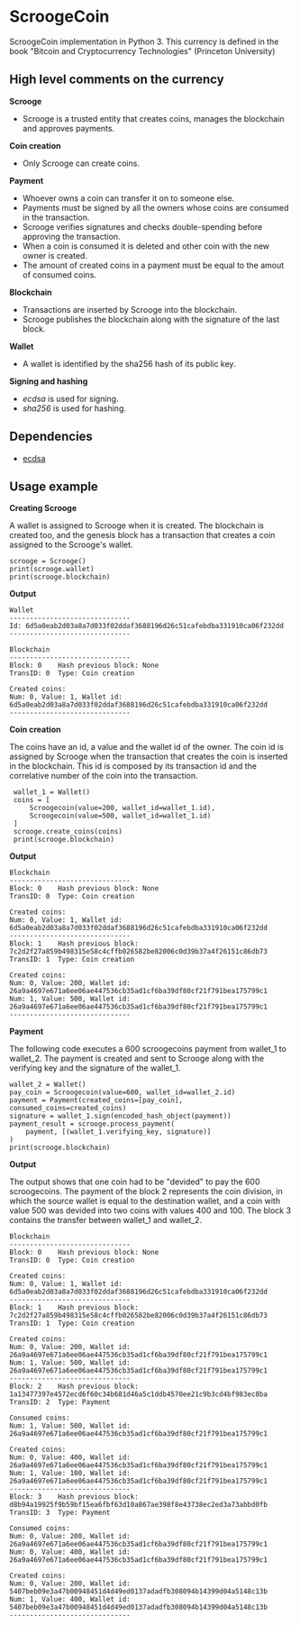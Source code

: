 # ScroogeCoin
ScroogeCoin implementation in Python 3. This currency is defined in the book "Bitcoin and Cryptocurrency Technologies" (Princeton University)

## High level comments on the currency
**Scrooge**
- Scrooge is a trusted entity that creates coins, manages the blockchain and approves payments.

**Coin creation**
- Only Scrooge can create coins.

**Payment**
- Whoever owns a coin can transfer it on to someone else.
- Payments must be signed by all the owners whose coins are consumed in the transaction.
- Scrooge verifies signatures and checks double-spending before approving the transaction.
- When a coin is consumed it is deleted and other coin with the new owner is created.
- The amount of created coins in a payment must be equal to the amout of consumed coins.

**Blockchain**
- Transactions are inserted by Scrooge into the blockchain.
- Scrooge publishes the blockchain along with the signature of the last block.

**Wallet**
- A wallet is identified by the sha256 hash of its public key.

**Signing and hashing**
- *ecdsa* is used for signing.
- *sha256* is used for hashing.

## Dependencies
- [ecdsa](https://github.com/warner/python-ecdsa)

## Usage example
**Creating Scrooge**

A wallet is assigned to Scrooge when it is created. The blockchain is created too, and the genesis block has a transaction that creates a coin assigned to the Scrooge's wallet. 
```
scrooge = Scrooge()
print(scrooge.wallet)
print(scrooge.blockchain)
```

**Output**

```
Wallet
------------------------------
Id: 6d5a0eab2d03a8a7d033f02ddaf3688196d26c51cafebdba331910ca06f232dd
------------------------------

Blockchain 
------------------------------
Block: 0	Hash previous block: None
TransID: 0	Type: Coin creation

Created coins: 
Num: 0, Value: 1, Wallet id: 6d5a0eab2d03a8a7d033f02ddaf3688196d26c51cafebdba331910ca06f232dd
------------------------------
```

**Coin creation**

The coins have an id, a value and the wallet id of the owner. The coin id is assigned by Scrooge when the transaction that creates the coin is inserted in the blockchain. This id is composed by its transaction id and the correlative number of the coin into the transaction.
```
 wallet_1 = Wallet()
 coins = [
     Scroogecoin(value=200, wallet_id=wallet_1.id),
     Scroogecoin(value=500, wallet_id=wallet_1.id)
 ]
 scrooge.create_coins(coins)
 print(scrooge.blockchain)                
```

**Output**

```
Blockchain 
------------------------------
Block: 0	Hash previous block: None
TransID: 0	Type: Coin creation

Created coins: 
Num: 0, Value: 1, Wallet id: 6d5a0eab2d03a8a7d033f02ddaf3688196d26c51cafebdba331910ca06f232dd
------------------------------
Block: 1	Hash previous block: 7c2d2f27a859b498315e58c4cffb026582be82006c0d39b37a4f26151c86db73
TransID: 1	Type: Coin creation

Created coins: 
Num: 0, Value: 200, Wallet id: 26a9a4697e671a6ee06ae447536cb35ad1cf6ba39df80cf21f791bea175799c1
Num: 1, Value: 500, Wallet id: 26a9a4697e671a6ee06ae447536cb35ad1cf6ba39df80cf21f791bea175799c1
------------------------------
``` 

**Payment**

The following code executes a 600 scroogecoins payment from wallet_1 to wallet_2. The payment is created and sent to Scrooge along with the verifying key and the signature of the wallet_1. 
```
wallet_2 = Wallet()
pay_coin = Scroogecoin(value=600, wallet_id=wallet_2.id)
payment = Payment(created_coins=[pay_coin], consumed_coins=created_coins)
signature = wallet_1.sign(encoded_hash_object(payment))
payment_result = scrooge.process_payment(
    payment, [(wallet_1.verifying_key, signature)]
)
print(scrooge.blockchain)
```
**Output**

The output shows that one coin had to be "devided" to pay the 600 scroogecoins. The payment of the block 2 represents the coin division, in which the source wallet is equal to the destination wallet, and a coin with value 500 was devided into two coins with values 400 and 100. The block 3 contains the transfer between wallet_1 and wallet_2. 
```
Blockchain 
------------------------------
Block: 0	Hash previous block: None
TransID: 0	Type: Coin creation

Created coins: 
Num: 0, Value: 1, Wallet id: 6d5a0eab2d03a8a7d033f02ddaf3688196d26c51cafebdba331910ca06f232dd
------------------------------
Block: 1	Hash previous block: 7c2d2f27a859b498315e58c4cffb026582be82006c0d39b37a4f26151c86db73
TransID: 1	Type: Coin creation

Created coins: 
Num: 0, Value: 200, Wallet id: 26a9a4697e671a6ee06ae447536cb35ad1cf6ba39df80cf21f791bea175799c1
Num: 1, Value: 500, Wallet id: 26a9a4697e671a6ee06ae447536cb35ad1cf6ba39df80cf21f791bea175799c1
------------------------------
Block: 2	Hash previous block: 1a13477397e4572ecd6f60c34b681d46a5c1ddb4570ee21c9b3cd4bf983ec8ba
TransID: 2	Type: Payment

Consumed coins: 
Num: 1, Value: 500, Wallet id: 26a9a4697e671a6ee06ae447536cb35ad1cf6ba39df80cf21f791bea175799c1

Created coins: 
Num: 0, Value: 400, Wallet id: 26a9a4697e671a6ee06ae447536cb35ad1cf6ba39df80cf21f791bea175799c1
Num: 1, Value: 100, Wallet id: 26a9a4697e671a6ee06ae447536cb35ad1cf6ba39df80cf21f791bea175799c1
------------------------------
Block: 3	Hash previous block: d8b94a19925f9b59bf15ea6fbf63d10a867ae398f8e43738ec2ed3a73abbd0fb
TransID: 3	Type: Payment

Consumed coins: 
Num: 0, Value: 200, Wallet id: 26a9a4697e671a6ee06ae447536cb35ad1cf6ba39df80cf21f791bea175799c1
Num: 0, Value: 400, Wallet id: 26a9a4697e671a6ee06ae447536cb35ad1cf6ba39df80cf21f791bea175799c1

Created coins: 
Num: 0, Value: 200, Wallet id: 5407beb09e3a47b00948451d4d49ed0137adadfb308094b14399d04a5148c13b
Num: 1, Value: 400, Wallet id: 5407beb09e3a47b00948451d4d49ed0137adadfb308094b14399d04a5148c13b
------------------------------

```
